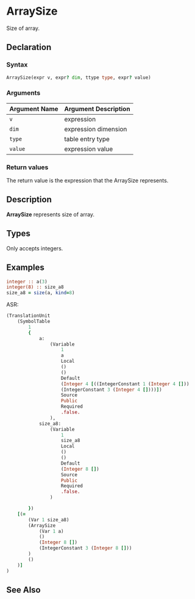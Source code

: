 # ArraySize

Size of array.

## Declaration

### Syntax

```fortran
ArraySize(expr v, expr? dim, ttype type, expr? value)
```

### Arguments

| Argument Name | Argument Description |
|---------------|----------------------|
|`v` | expression |
|`dim` | expression dimension |
|`type` | table entry type |
|`value` | expression value |

### Return values

The return value is the expression that the ArraySize represents.

## Description

**ArraySize** represents size of array.

## Types

Only accepts integers.

## Examples

```fortran
integer :: a(3)
integer(8) :: size_a8
size_a8 = size(a, kind=8)
```

ASR:

```fortran
(TranslationUnit
    (SymbolTable
        1
        {
            a:
                (Variable
                    1
                    a
                    Local
                    ()
                    ()
                    Default
                    (Integer 4 [((IntegerConstant 1 (Integer 4 []))
                    (IntegerConstant 3 (Integer 4 [])))])
                    Source
                    Public
                    Required
                    .false.
                ),
            size_a8:
                (Variable
                    1
                    size_a8
                    Local
                    ()
                    ()
                    Default
                    (Integer 8 [])
                    Source
                    Public
                    Required
                    .false.
                )

        })
    [(=
        (Var 1 size_a8)
        (ArraySize
            (Var 1 a)
            ()
            (Integer 8 [])
            (IntegerConstant 3 (Integer 8 []))
        )
        ()
    )]
)

```

## See Also

